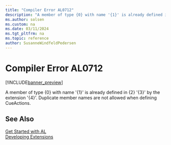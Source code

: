 ```yaml
---
title: "Compiler Error AL0712"
description: "A member of type {0} with name '{1}' is already defined in {2} '{3}' by the extension '{4}'."
ms.author: solsen
ms.custom: na
ms.date: 03/11/2024
ms.tgt_pltfrm: na
ms.topic: reference
author: SusanneWindfeldPedersen
---
```

[//]: # (START>DO_NOT_EDIT)
[//]: # (IMPORTANT:Do not edit any of the content between here and the END>DO_NOT_EDIT.)
[//]: # (Any modifications should be made in the .xml files in the ModernDev repo.)
# Compiler Error AL0712

[!INCLUDE[banner_preview](../includes/banner_preview.md)]

A member of type {0} with name '{1}' is already defined in {2} '{3}' by the extension '{4}'. Duplicate member names are not allowed when defining CueActions.


[//]: # (IMPORTANT: END>DO_NOT_EDIT)
## See Also  
[Get Started with AL](../devenv-get-started.md)  
[Developing Extensions](../devenv-dev-overview.md)  